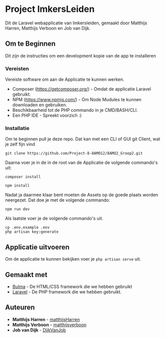 # Project ImkersLeiden

Dit de Laravel webapplicatie van Imkersleiden, gemaakt door Matthijs Harren, Matthijs Verboon en Job van Dijk.

## Om te Beginnen

Dit zijn de instructies om een development kopie van de app te installeren

### Vereisten

Vereiste software om aan de Applicatie te kunnen werken.

* Composer (https://getcomposer.org/) - Omdat de applicatie Laravel gebruikt.
* NPM (https://www.npmjs.com/) - Om Node Mudules te kunnen downloaden en gebruiken.
* Beschikbaarheid tot de PHP commando in je CMD/BASH/CLI. 
* Een PHP IDE - Spreekt voorzich :)

### Installatie

Om te beginnen pull je deze repo. Dat kan met een CLI of GUI git Client, wat je zelf fijn vind

```
git clone https://github.com/Project-8-8AMO12/8AMO2_Groep2.git
```

Daarna voer je in de in de root van de Applicatie de volgende commando's uit:

```
composer install

npm install
```

Nadat ja daarmee klaar bent moeten de Assets op de goede plaats worden neergezet. Dat doe je met de volgende commando:

```
npm run dev
```

Als laatste voer je de volgende commando's uit.

```
cp .env.example .env
php artisan key:generate
```

## Applicatie uitvoeren

Om de applicatie te kunnen bekijken voer je `php artisan serve` uit.

## Gemaakt met

* [Bulma](https://bulma.io/documentation/) - De HTML/CSS framework die we hebben gebruikt
* [Laravel](https://laravel.com/) - De PHP framework die we hebben gebruikt.

## Auteuren

* **Matthijs Harren** - [matthijsHarren](https://github.com/matthijsHarren)
* **Matthijs Verboon** - [matthijsverboon](https://github.com/matthijsverboon)
* **Job van Dijk** - [DijkVanJob](https://github.com/DijkVanJob)


